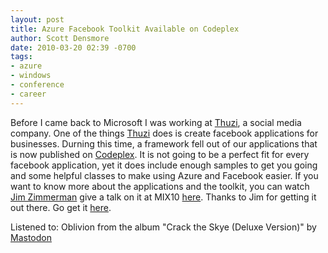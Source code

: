 ```yaml
---
layout: post
title: Azure Facebook Toolkit Available on Codeplex
author: Scott Densmore
date: 2010-03-20 02:39 -0700
tags:
- azure
- windows
- conference
- career
---
```


Before I came back to Microsoft I was working at [Thuzi](http://www.thuzi.com/), a social media company. One of the things [Thuzi](http://www.thuzi.com/) does is create facebook applications for businesses. Durning this time, a framework fell out of our applications that is now published on [Codeplex](http://facebookazuretoolkit.codeplex.com/). It is not going to be a perfect fit for every facebook application, yet it does include enough samples to get you going and some helpful classes to make using Azure and Facebook easier. If you want to know more about the applications and the toolkit, you can watch [Jim Zimmerman](http://www.jimzimmerman.com/blog/) give a talk on it at MIX10 [here](http://live.visitmix.com/MIX10/Sessions/EX23). Thanks to Jim for getting it out there. Go get it [here](http://facebookazuretoolkit.codeplex.com/).

Listened to: Oblivion from the album "Crack the Skye (Deluxe Version)" by [Mastodon](http://www.google.com/search?q=%22Mastodon%22)